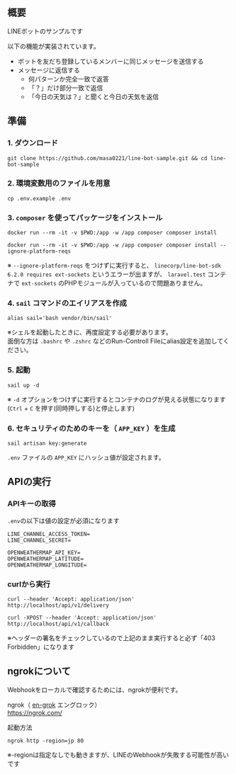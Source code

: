 ## 概要
LINEボットのサンプルです

以下の機能が実装されています。
- ボットを友だち登録しているメンバーに同じメッセージを送信する
- メッセージに返信する
    - 何パターンか完全一致で返答
    - 「？」だけ部分一致で返信
    - 「今日の天気は？」と聞くと今日の天気を返信

## 準備
### 1. ダウンロード
```
git clone https://github.com/masa0221/line-bot-sample.git && cd line-bot-sample
```

### 2. 環境変数用のファイルを用意
```
cp .env.example .env
```

### 3. `composer` を使ってパッケージをインストール
```
docker run --rm -it -v $PWD:/app -w /app composer composer install
```

```
docker run --rm -it -v $PWD:/app -w /app composer composer install --ignore-platform-reqs
```
※ `--ignore-platform-reqs` をつけずに実行すると、 `linecorp/line-bot-sdk 6.2.0 requires ext-sockets` というエラーが出ますが、 `laravel.test` コンテナで `ext-sockets` のPHPモジュールが入っているので問題ありません。



### 4. `sail` コマンドのエイリアスを作成
```
alias sail='bash vendor/bin/sail'
```
※シェルを起動したときに、再度設定する必要があります。  
 面倒な方は `.bashrc` や `.zshrc` などのRun-Controll Fileにalias設定を追加してください。

### 5. 起動
```
sail up -d
```
※ `-d` オプションをつけずに実行するとコンテナのログが見える状態になります(`Ctrl` + `C` を押す(同時押しする)と停止します)  

### 6. セキュリティのためのキーを（ `APP_KEY` ）を生成
```
sail artisan key:generate
```
`.env` ファイルの `APP_KEY` にハッシュ値が設定されます。


## APIの実行
### APIキーの取得
`.env`の以下は値の設定が必須になります
```
LINE_CHANNEL_ACCESS_TOKEN=
LINE_CHANNEL_SECRET=

OPENWEATHERMAP_API_KEY=
OPENWEATHERMAP_LATITUDE=
OPENWEATHERMAP_LONGITUDE=
```

### curlから実行

```
curl --header 'Accept: application/json' http://localhost/api/v1/delivery
```

```
curl -XPOST --header 'Accept: application/json' http://localhost/api/v1/callback
```
※ヘッダーの署名をチェックしているので上記のまま実行すると必ず「403 Forbidden」になります


## ngrokについて
Webhookをローカルで確認するためには、ngrokが便利です。  

ngrok（ [en-grok](https://ngrok.com/docs#name) エングロック）  
https://ngrok.com/

起動方法
```
ngrok http -region=jp 80
```
※-regionは指定なしでも動きますが、LINEのWebhookが失敗する可能性が高いです

